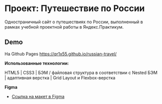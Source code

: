 # Проект: Путешествие по России

Одностраничный сайт о путешествиях по России, выполненный в рамках учебной проектной работы в Яндекс.Практикум.

## Demo

На Github Pages https://qr1x55.github.io/russian-travel/ 

**Использованные технологии:**

HTML5 | CSS3 | БЭМ / файловая структура в соответствии с Nested БЭМ | адаптивная верстка | Grid Layout и Flexbox-верстка

**Figma**
* [Ссылка на макет в Figma](https://www.figma.com/file/5S2WSbEFL6awjVWJ0NWL8Q/Sprint-3_-Russia-_-desktop-mobile?node-id=28503%3A0)

